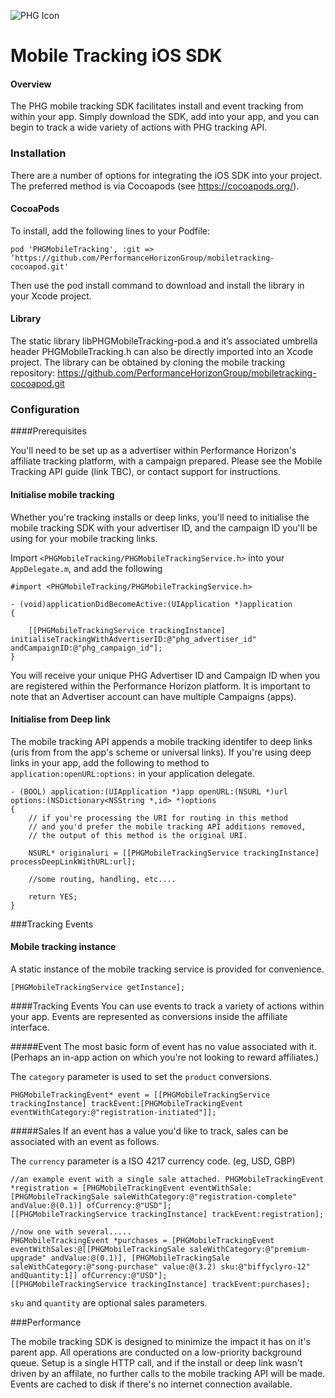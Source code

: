 ![PHG Icon](http://performancehorizon.com/img/logo-on-white.svg)

# Mobile Tracking iOS SDK
#### Overview

The PHG mobile tracking SDK facilitates install and event tracking from within your app.  Simply download the SDK, add into your app, and you can begin to track a wide variety of actions with PHG tracking API.

### Installation

There are a number of options for integrating the iOS SDK into your project.  The preferred method is via Cocoapods (see <https://cocoapods.org/>).

#### CocoaPods

To install, add the following lines to your Podfile:

	pod 'PHGMobileTracking', :git => ‘https://github.com/PerformanceHorizonGroup/mobiletracking-cocoapod.git'

Then use the pod install command to download and install the library in your Xcode project.

#### Library

The static library libPHGMobileTracking-pod.a and it’s associated umbrella header PHGMobileTracking.h can also be directly imported into an Xcode project.  The library can be obtained by cloning the mobile tracking repository: <https://github.com/PerformanceHorizonGroup/mobiletracking-cocoapod.git>

### Configuration

####Prerequisites

You'll need to be set up as a advertiser within Performance Horizon's affiliate tracking platform, with a campaign prepared.  Please see the Mobile Tracking API guide (link TBC), or contact support for instructions.

#### Initialise mobile tracking

Whether you're tracking installs or deep links, you'll need to initialise the mobile tracking SDK with your advertiser ID, and the campaign ID you'll be using for your mobile tracking links.

Import `<PHGMobileTracking/PHGMobileTrackingService.h>` into your `AppDelegate.m`, and add the following 

	#import <PHGMobileTracking/PHGMobileTrackingService.h>
	
	- (void)applicationDidBecomeActive:(UIApplication *)application
	{ 
	
		[[PHGMobileTrackingService trackingInstance] initialiseTrackingWithAdvertiserID:@"phg_advertiser_id" 										     andCampaignID:@"phg_campaign_id"];
	}

You will receive your unique PHG Advertiser ID and Campaign ID when you are registered within the Performance Horizon platform. It is important to note that an Advertiser account can have multiple Campaigns (apps).

#### Initialise from Deep link

The mobile tracking API appends a mobile tracking identifer to deep links (uris from from the app's scheme or universal links).  If you're using deep links in your app, add the following to method to  `application:openURL:options:` in your application delegate.

	- (BOOL) application:(UIApplication *)app openURL:(NSURL *)url options:(NSDictionary<NSString *,id> *)options
	{
	    // if you're processing the URI for routing in this method
	    // and you'd prefer the mobile tracking API additions removed,
	    // the output of this method is the original URI.
	    
	    NSURL* originaluri = [[PHGMobileTrackingService trackingInstance] processDeepLinkWithURL:url];
	    
	    //some routing, handling, etc....
	    
	    return YES;
	}
	
###Tracking Events
	
#### Mobile tracking instance

A static instance of the mobile tracking service is provided for convenience.

	[PHGMobileTrackingService getInstance];

####Tracking Events
You can use events to track a variety of actions within your app.  Events are represented as conversions inside the affiliate interface.

#####Event
The most basic form of event has no value associated with it.  (Perhaps an in-app action on which you're not looking to reward affiliates.)

The `category` parameter is used to set the `product` conversions.

	PHGMobileTrackingEvent* event = [[PHGMobileTrackingService trackingInstance] trackEvent:[PHGMobileTrackingEvent eventWithCategory:@"registration-initiated"]];    

#####Sales
If an event has a value you'd like to track, sales can be associated with an event as follows.

The `currency` parameter is a ISO 4217 currency code.  (eg, USD, GBP)

	
	//an example event with a single sale attached.	PHGMobileTrackingEvent *registration = [PHGMobileTrackingEvent eventWithSale:[PHGMobileTrackingSale saleWithCategory:@"registration-complete" andValue:@(0.1)] ofCurrency:@"USD"];    
    [[PHGMobileTrackingService trackingInstance] trackEvent:registration];
           
    //now one with several.....
    PHGMobileTrackingEvent *purchases = [PHGMobileTrackingEvent eventWithSales:@[[PHGMobileTrackingSale saleWithCategory:@"premium-upgrade" andValue:@(0.1)], [PHGMobileTrackingSale saleWithCategory:@"song-purchase" value:@(3.2) sku:@"biffyclyro-12" andQuantity:1]] ofCurrency:@"USD"];
	[[PHGMobileTrackingService trackingInstance] trackEvent:purchases];

`sku` and `quantity` are optional sales parameters.  

###Performance

The mobile tracking SDK is designed to minimize the impact it has on it's parent app.  All operations are conducted on a low-priority background queue.  Setup is a single HTTP call, and if the install or deep link wasn't driven by an affilate, no further calls to the mobile tracking API will be made. Events are cached to disk if there's no internet connection available.

